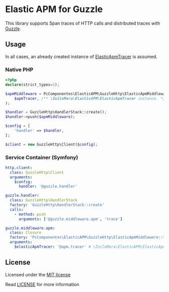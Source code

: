 # Elastic APM for Guzzle

This library supports Span traces of HTTP calls and distributed traces with [Guzzle](https://github.com/guzzle/guzzle).

## Usage

In all cases, an already created instance of [ElasticApmTracer](https://github.com/zoilomora/elastic-apm-agent-php) is assumed.

### Native PHP

```php
<?php
declare(strict_types=1);

$apmMiddleware = PcComponentes\ElasticAPM\GuzzleHttp\ElasticApmMiddleware::trace(
    $apmTracer, /** \ZoiloMora\ElasticAPM\ElasticApmTracer instance. */
);

$handler = GuzzleHttp\HandlerStack::create();
$handler->push($apmMiddleware);

$config = [
    'handler' => $handler,
];

$client = new GuzzleHttp\Client($config);
```

### Service Container (Symfony)

```yaml
http.client:
  class: GuzzleHttp\Client
  arguments:
    $config:
      handler: '@guzzle.handler'

guzzle.handler:
  class: GuzzleHttp\HandlerStack
  factory: 'GuzzleHttp\HandlerStack::create'
  calls:
    - method: push
      arguments: ['@guzzle.middleware.apm', 'trace']

guzzle.middleware.apm:
  class: Closure
  factory: 'PcComponentes\ElasticAPM\GuzzleHttp\ElasticApmMiddleware::trace'
  arguments:
    $elasticApmTracer: '@apm.tracer' # \ZoiloMora\ElasticAPM\ElasticApmTracer instance.
```

## License
Licensed under the [MIT license](http://opensource.org/licenses/MIT)

Read [LICENSE](LICENSE) for more information
